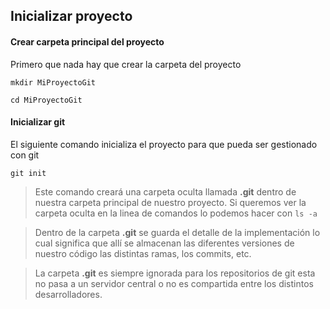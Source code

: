 ## Inicializar proyecto

#### Crear carpeta principal del proyecto

Primero que nada hay que crear la carpeta del proyecto

`
mkdir MiProyectoGit
`

`
cd MiProyectoGit
`

#### Inicializar git
El siguiente comando inicializa el proyecto para que pueda ser gestionado con git

`
git init
`

> Este comando creará una carpeta oculta llamada **.git** dentro de nuestra carpeta principal de nuestro proyecto.
Si queremos ver la carpeta oculta en la linea de comandos lo podemos hacer con `ls -a`

> Dentro de la carpeta **.git** se guarda el detalle de la implementación lo cual significa que allí se almacenan las diferentes versiones de nuestro código las distintas ramas, los commits, etc.

> La carpeta **.git** es siempre ignorada para los repositorios de git esta no pasa a un servidor central o no es compartida entre los distintos desarrolladores.


